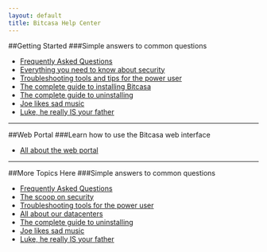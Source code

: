 ```yaml
---
layout: default
title: Bitcasa Help Center
---
```


##Getting Started
###Simple answers to common questions

* [Frequently Asked Questions](getstarted/faq)
* [Everything you need to know about security](#)
* [Troubleshooting tools and tips for the power user](#)
* [The complete guide to installing Bitcasa](#)
* [The complete guide to uninstalling](#)
* [Joe likes sad music](#)
* [Luke, he really IS your father](#)

---

##Web Portal
###Learn how to use the Bitcasa web interface

* [All about the web portal](web/webportal)

---

##More Topics Here
###Simple answers to common questions


* [Frequently Asked Questions](#)
* [The scoop on security](#)
* [Troubleshooting tools for the power user](#)
* [All about our datacenters](#)
* [The complete guide to uninstalling](#)
* [Joe likes sad music](#)
* [Luke, he really IS your father](#)



